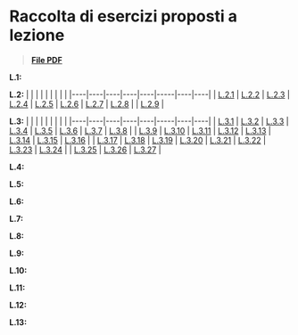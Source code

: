 
# Raccolta di esercizi proposti a lezione

>**[File PDF](/Esercitazioni/Eserciziario_Metodologie_di_Programmazione.pdf)**

**L.1:**

**L.2:**
|    |    |    |    |    |     |    |    |
|----|----|----|----|----|-----|----|----|
| [L.2.1](/../../issues/2)  | [L.2.2](/../../issues/3)  | [L.2.3](/../../issues/4)  | [L.2.4](/../../issues/5)  | [L.2.5](/../../issues/)  | [L.2.6](/../../issues/)  | [L.2.7](/../../issues/)  | [L.2.8](/../../issues/)  |
| [L.2.9](/../../issues/) |

**L.3:**
|    |    |    |    |    |     |    |    |
|----|----|----|----|----|-----|----|----|
| [L.3.1](/../../issues/9)  | [L.3.2](/../../issues/10)  | [L.3.3](/../../issues/32)  | [L.3.4](/../../issues/33)  | [L.3.5](/../../issues/34)  | [L.3.6](/../../issues/35)  | [L.3.7](/../../issues/36)  | [L.3.8](../../issues/37)  |
| [L.3.9](/../../issues/38)  | [L.3.10](/../../issues/38)  | [L.3.11](/../../issues/39)  | [L.3.12](/../../issues/40)  | [L.3.13](/../../issues/41)  | [L.3.14](/../../issues/42)  | [L.3.15](/../../issues/43)  | [L.3.16](../../issues/44)  |
| [L.3.17](/../../issues/45)  | [L.3.18](/../../issues/46)  | [L.3.19](/../../issues/47)  | [L.3.20](/../../issues/48)  | [L.3.21](/../../issues/49)  | [L.3.22](/../../issues/50)  | [L.3.23](/../../issues/51)  | [L.3.24](/../../issues/52)  |
| [L.3.25](/../../issues/53)  | [L.3.26](/../../issues/54)  | [L.3.27](/../../issues/55)  |

**L.4:**

**L.5:**

**L.6:**

**L.7:**

**L.8:**

**L.9:**

**L.10:**

**L.11:**

**L.12:**

**L.13:**
